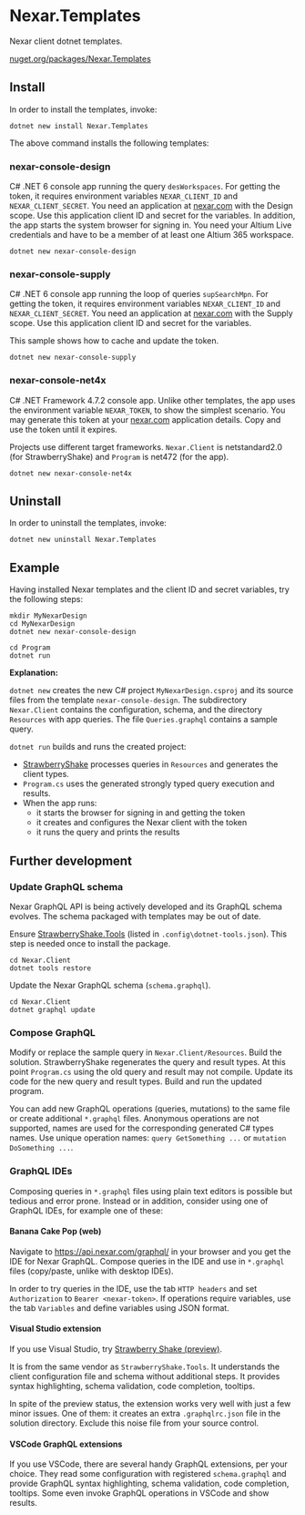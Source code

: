 # Nexar.Templates

[nexar.com]: https://nexar.com/
[StrawberryShake]: https://github.com/ChilliCream/hotchocolate

Nexar client dotnet templates.

[nuget.org/packages/Nexar.Templates](https://www.nuget.org/packages/Nexar.Templates/)

## Install

In order to install the templates, invoke:

```
dotnet new install Nexar.Templates
```

The above command installs the following templates:

### nexar-console-design

C# .NET 6 console app running the query `desWorkspaces`.
For getting the token, it requires environment variables `NEXAR_CLIENT_ID` and `NEXAR_CLIENT_SECRET`.
You need an application at [nexar.com] with the Design scope.
Use this application client ID and secret for the variables.
In addition, the app starts the system browser for signing in.
You need your Altium Live credentials and have to be a member of at least one Altium 365 workspace.

    dotnet new nexar-console-design

### nexar-console-supply

C# .NET 6 console app running the loop of queries `supSearchMpn`.
For getting the token, it requires environment variables `NEXAR_CLIENT_ID` and `NEXAR_CLIENT_SECRET`.
You need an application at [nexar.com] with the Supply scope.
Use this application client ID and secret for the variables.

This sample shows how to cache and update the token.

    dotnet new nexar-console-supply

### nexar-console-net4x

C# .NET Framework 4.7.2 console app.
Unlike other templates, the app uses the environment variable `NEXAR_TOKEN`, to show the simplest scenario.
You may generate this token at your [nexar.com] application details. Copy and use the token until it expires.

Projects use different target frameworks.
`Nexar.Client` is netstandard2.0 (for StrawberryShake) and `Program` is net472 (for the app).

    dotnet new nexar-console-net4x

## Uninstall

In order to uninstall the templates, invoke:

```
dotnet new uninstall Nexar.Templates
```

## Example

Having installed Nexar templates and the client ID and secret variables, try the following steps:

```
mkdir MyNexarDesign
cd MyNexarDesign
dotnet new nexar-console-design

cd Program
dotnet run
```

**Explanation:**

`dotnet new` creates the new C# project `MyNexarDesign.csproj` and its source files from the template `nexar-console-design`.
The subdirectory `Nexar.Client` contains the configuration, schema, and the directory `Resources` with app queries.
The file `Queries.graphql` contains a sample query.

`dotnet run` builds and runs the created project:

- [StrawberryShake] processes queries in `Resources` and generates the client types.
- `Program.cs` uses the generated strongly typed query execution and results.
- When the app runs:
    - it starts the browser for signing in and getting the token
    - it creates and configures the Nexar client with the token
    - it runs the query and prints the results

## Further development

### Update GraphQL schema

Nexar GraphQL API is being actively developed and its GraphQL schema evolves.
The schema packaged with templates may be out of date.

Ensure [StrawberryShake.Tools](https://www.nuget.org/packages/StrawberryShake.Tools) (listed in `.config\dotnet-tools.json`).
This step is needed once to install the package.

    cd Nexar.Client
    dotnet tools restore

Update the Nexar GraphQL schema (`schema.graphql`).

    cd Nexar.Client
    dotnet graphql update

### Compose GraphQL

Modify or replace the sample query in `Nexar.Client/Resources`.
Build the solution. StrawberryShake regenerates the query and result types.
At this point `Program.cs` using the old query and result may not compile.
Update its code for the new query and result types.
Build and run the updated program.

You can add new GraphQL operations (queries, mutations) to the same file or
create additional `*.graphql` files. Anonymous operations are not supported,
names are used for the corresponding generated C# types names. Use unique
operation names: `query GetSomething ...` or `mutation DoSomething ...`.

### GraphQL IDEs

Composing queries in `*.graphql` files using plain text editors is possible but tedious and error prone.
Instead or in addition, consider using one of GraphQL IDEs, for example one of these:

#### Banana Cake Pop (web)

Navigate to <https://api.nexar.com/graphql/> in your browser and you get the IDE for Nexar GraphQL.
Compose queries in the IDE and use in `*.graphql` files (copy/paste, unlike with desktop IDEs).

In order to try queries in the IDE, use the tab `HTTP headers` and set `Authorization` to `Bearer <nexar-token>`.
If operations require variables, use the tab `Variables` and define variables using JSON format.

#### Visual Studio extension

If you use Visual Studio, try [Strawberry Shake (preview)](https://marketplace.visualstudio.com/items?itemName=ChilliCream.strawberryshake-visualstudio).

It is from the same vendor as `StrawberryShake.Tools`. It understands the
client configuration file and schema without additional steps. It provides
syntax highlighting, schema validation, code completion, tooltips.

In spite of the preview status, the extension works very well with just a few
minor issues. One of them: it creates an extra `.graphqlrc.json` file in the
solution directory. Exclude this noise file from your source control.

#### VSCode GraphQL extensions

If you use VSCode, there are several handy GraphQL extensions, per your choice.
They read some configuration with registered `schema.graphql` and provide
GraphQL syntax highlighting, schema validation, code completion, tooltips.
Some even invoke GraphQL operations in VSCode and show results.
